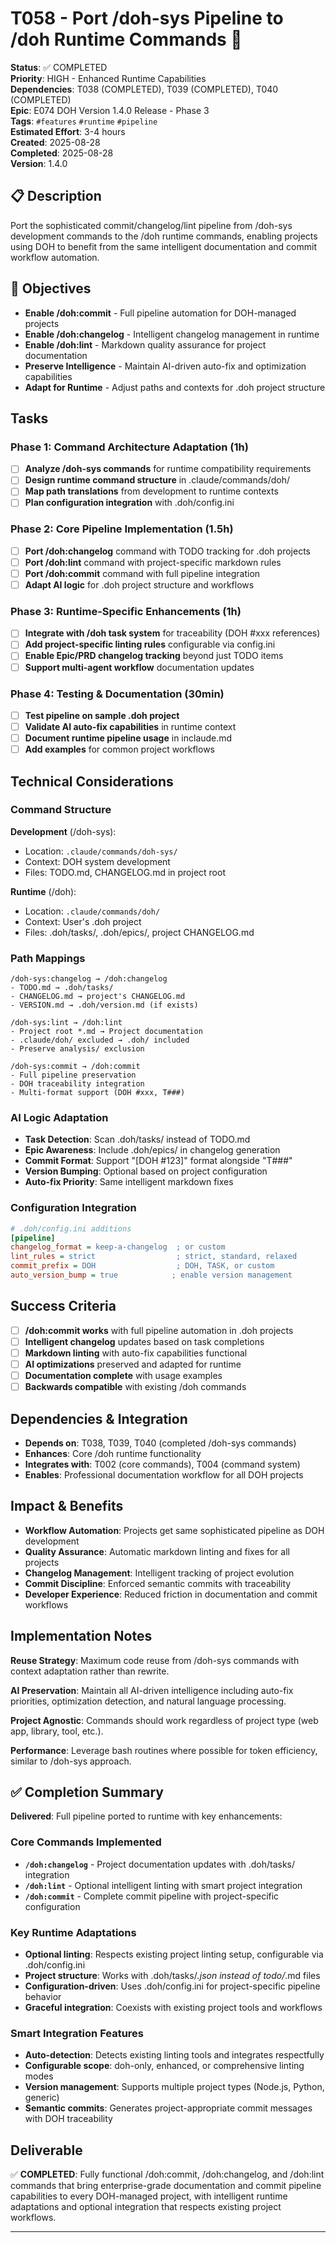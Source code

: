# T058 - Port /doh-sys Pipeline to /doh Runtime Commands 🚀

**Status**: ✅ COMPLETED  
**Priority**: HIGH - Enhanced Runtime Capabilities  
**Dependencies**: T038 (COMPLETED), T039 (COMPLETED), T040 (COMPLETED)  
**Epic**: E074 DOH Version 1.4.0 Release - Phase 3  
**Tags**: `#features` `#runtime` `#pipeline`  
**Estimated Effort**: 3-4 hours  
**Created**: 2025-08-28  
**Completed**: 2025-08-28  
**Version**: 1.4.0  

## 📋 Description

Port the sophisticated commit/changelog/lint pipeline from /doh-sys development commands to the /doh runtime commands, enabling projects using DOH to benefit from the same intelligent documentation and commit workflow automation.

## 🎯 Objectives

- **Enable /doh:commit** - Full pipeline automation for DOH-managed projects
- **Enable /doh:changelog** - Intelligent changelog management in runtime
- **Enable /doh:lint** - Markdown quality assurance for project documentation
- **Preserve Intelligence** - Maintain AI-driven auto-fix and optimization capabilities
- **Adapt for Runtime** - Adjust paths and contexts for .doh project structure

## Tasks

### Phase 1: Command Architecture Adaptation (1h)

- [ ] **Analyze /doh-sys commands** for runtime compatibility requirements
- [ ] **Design runtime command structure** in .claude/commands/doh/
- [ ] **Map path translations** from development to runtime contexts
- [ ] **Plan configuration integration** with .doh/config.ini

### Phase 2: Core Pipeline Implementation (1.5h)

- [ ] **Port /doh:changelog** command with TODO tracking for .doh projects
- [ ] **Port /doh:lint** command with project-specific markdown rules
- [ ] **Port /doh:commit** command with full pipeline integration
- [ ] **Adapt AI logic** for .doh project structure and workflows

### Phase 3: Runtime-Specific Enhancements (1h)

- [ ] **Integrate with /doh task system** for traceability (DOH #xxx references)
- [ ] **Add project-specific linting rules** configurable via config.ini
- [ ] **Enable Epic/PRD changelog tracking** beyond just TODO items
- [ ] **Support multi-agent workflow** documentation updates

### Phase 4: Testing & Documentation (30min)

- [ ] **Test pipeline on sample .doh project**
- [ ] **Validate AI auto-fix capabilities** in runtime context
- [ ] **Document runtime pipeline usage** in inclaude.md
- [ ] **Add examples** for common project workflows

## Technical Considerations

### Command Structure

**Development** (/doh-sys):

- Location: `.claude/commands/doh-sys/`
- Context: DOH system development
- Files: TODO.md, CHANGELOG.md in project root

**Runtime** (/doh):

- Location: `.claude/commands/doh/`
- Context: User's .doh project
- Files: .doh/tasks/, .doh/epics/, project CHANGELOG.md

### Path Mappings

```
/doh-sys:changelog → /doh:changelog
- TODO.md → .doh/tasks/
- CHANGELOG.md → project's CHANGELOG.md
- VERSION.md → .doh/version.md (if exists)

/doh-sys:lint → /doh:lint
- Project root *.md → Project documentation
- .claude/doh/ excluded → .doh/ included
- Preserve analysis/ exclusion

/doh-sys:commit → /doh:commit
- Full pipeline preservation
- DOH traceability integration
- Multi-format support (DOH #xxx, T###)
```

### AI Logic Adaptation

- **Task Detection**: Scan .doh/tasks/ instead of TODO.md
- **Epic Awareness**: Include .doh/epics/ in changelog generation
- **Commit Format**: Support "[DOH #123]" format alongside "T###"
- **Version Bumping**: Optional based on project configuration
- **Auto-fix Priority**: Same intelligent markdown fixes

### Configuration Integration

```ini
# .doh/config.ini additions
[pipeline]
changelog_format = keep-a-changelog  ; or custom
lint_rules = strict                  ; strict, standard, relaxed
commit_prefix = DOH                  ; DOH, TASK, or custom
auto_version_bump = true            ; enable version management
```

## Success Criteria

- [ ] **/doh:commit works** with full pipeline automation in .doh projects
- [ ] **Intelligent changelog** updates based on task completions
- [ ] **Markdown linting** with auto-fix capabilities functional
- [ ] **AI optimizations** preserved and adapted for runtime
- [ ] **Documentation complete** with usage examples
- [ ] **Backwards compatible** with existing /doh commands

## Dependencies & Integration

- **Depends on**: T038, T039, T040 (completed /doh-sys commands)
- **Enhances**: Core /doh runtime functionality
- **Integrates with**: T002 (core commands), T004 (command system)
- **Enables**: Professional documentation workflow for all DOH projects

## Impact & Benefits

- **Workflow Automation**: Projects get same sophisticated pipeline as DOH development
- **Quality Assurance**: Automatic markdown linting and fixes for all projects
- **Changelog Management**: Intelligent tracking of project evolution
- **Commit Discipline**: Enforced semantic commits with traceability
- **Developer Experience**: Reduced friction in documentation and commit workflows

## Implementation Notes

**Reuse Strategy**: Maximum code reuse from /doh-sys commands with context adaptation rather than rewrite.

**AI Preservation**: Maintain all AI-driven intelligence including auto-fix priorities, optimization detection, and natural language processing.

**Project Agnostic**: Commands should work regardless of project type (web app, library, tool, etc.).

**Performance**: Leverage bash routines where possible for token efficiency, similar to /doh-sys approach.

## ✅ Completion Summary

**Delivered**: Full pipeline ported to runtime with key enhancements:

### Core Commands Implemented

- **`/doh:changelog`** - Project documentation updates with .doh/tasks/ integration
- **`/doh:lint`** - Optional intelligent linting with smart project integration  
- **`/doh:commit`** - Complete commit pipeline with project-specific configuration

### Key Runtime Adaptations

- **Optional linting**: Respects existing project linting setup, configurable via .doh/config.ini
- **Project structure**: Works with .doh/tasks/*.json instead of todo/*.md files
- **Configuration-driven**: Uses .doh/config.ini for project-specific pipeline behavior
- **Graceful integration**: Coexists with existing project tools and workflows

### Smart Integration Features

- **Auto-detection**: Detects existing linting tools and integrates respectfully
- **Configurable scope**: doh-only, enhanced, or comprehensive linting modes
- **Version management**: Supports multiple project types (Node.js, Python, generic)
- **Semantic commits**: Generates project-appropriate commit messages with DOH traceability

## Deliverable

✅ **COMPLETED**: Fully functional /doh:commit, /doh:changelog, and /doh:lint commands that bring enterprise-grade documentation and commit pipeline capabilities to every DOH-managed project, with intelligent runtime adaptations and optional integration that respects existing project workflows.

---
